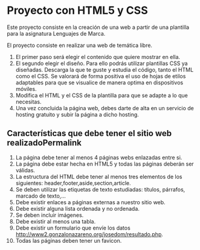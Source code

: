 # Proyecto con HTML5 y CSS
Este proyecto consiste en la creación de una web a partir de una plantilla para la asignatura Lenguajes de Marca.

El proyecto consiste en realizar una web de temática libre.

1. El primer paso será elegir el contenido que quiere mostrar en ella.
2. El segundo elegir el diseño. Para ello podrás utilizar plantillas CSS ya diseñadas. Descarga la que te guste y estudia el código, tanto el HTML como el CSS. Se valorará de forma positiva el uso de hojas de etilos adaptables para que se visualice de manera optima en dispositivos móviles.
3. Modifica el HTML y el CSS de la plantilla para que se adapte a lo que necesitas.
4. Una vez concluida la página web, debes darte de alta en un servicio de hosting gratuito y subir la página a dicho hosting.

## Características que debe tener el sitio web realizadoPermalink

1. La página debe tener al menos 4 páginas webs enlazadas entre si.
2. La página debe estar hecha en HTML5 y todas las páginas deberán ser válidas.
3. La estructura del HTML debe tener al menos tres elementos de los siguientes: header,footer,aside,section,article.
4. Se deben utilizar las etiquetas de texto estudiadas: títulos, párrafos, marcado de texto,…
5. Debe existir enlaces a páginas externas a nuestro sitio web.
6. Debe existir alguna lista ordenada y no ordenada.
7. Se deben incluir imágenes.
8. Debe existir al menos una tabla.
9. Debe existir un formulario que envíe los datos http://www2.gonzalonazareno.org/josedom/resultado.php.
10. Todas las páginas deben tener un favicon.

